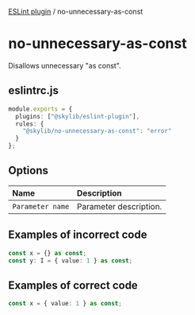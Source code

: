 [ESLint plugin](index.md) / no-unnecessary-as-const

# no-unnecessary-as-const

Disallows unnecessary "as const".

## eslintrc.js

```ts
module.exports = {
  plugins: ["@skylib/eslint-plugin"],
  rules: {
    "@skylib/no-unnecessary-as-const": "error"
  }
};
```

## Options

| Name | Description |
| :------ | :------ |
| `Parameter name` | Parameter description. |


## Examples of incorrect code

```ts
const x = {} as const;
const y: I = { value: 1 } as const;
```

## Examples of correct code

```ts
const x = { value: 1 } as const;
```
